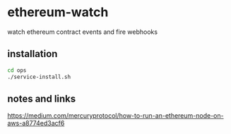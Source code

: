 # ethereum-watch

watch ethereum contract events and fire webhooks


## installation

```bash
cd ops
./service-install.sh
```

## notes and links
https://medium.com/mercuryprotocol/how-to-run-an-ethereum-node-on-aws-a8774ed3acf6
